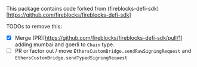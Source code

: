 This package contains code forked from (fireblocks-defi-sdk)[https://github.com/fireblocks/fireblocks-defi-sdk]

TODOs to remove this:

- [x] Merge (PR)[https://github.com/fireblocks/fireblocks-defi-sdk/pull/1] adding mumbai and goerli to `Chain` type.
- [ ] PR or factor out / move `EthersCustomBridge.sendRawSigningRequest` and `EthersCustomBridge.sendTypedSigningRequest`
